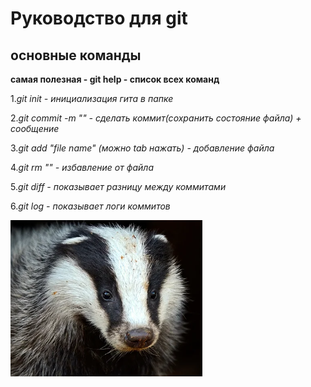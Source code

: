 #  Руководство для git
## основные команды
**самая полезная - git help - список всех команд**

1.*git init - инициализация гита в папке*

2.*git commit -m "" - сделать коммит(сохранить состояние файла)  + сообщение*
 
3.*git add "file name" (можно tab нажать) - добавление файла*

4.*git rm "" - избавление от файла*

5.*git diff - показывает разницу между коммитами*

6.*git log - показывает логи коммитов*

![ захотел попробовать добавить картинку](image-1.png) 

